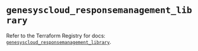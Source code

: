 # `genesyscloud_responsemanagement_library`

Refer to the Terraform Registry for docs: [`genesyscloud_responsemanagement_library`](https://registry.terraform.io/providers/mypurecloud/genesyscloud/1.70.0/docs/resources/responsemanagement_library).
